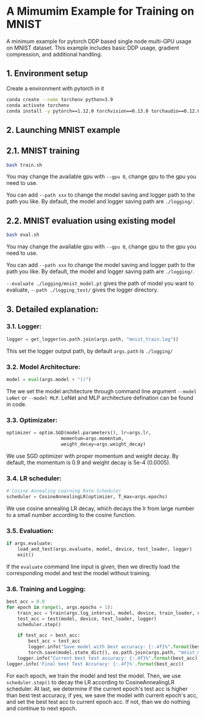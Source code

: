 # A Mimumim Example for Training on MNIST

A minimum example for pytorch DDP based single node multi-GPU usage on MNIST dataset. This example includes basic DDP usage, gradient compression, and additional handling. 

## 1. Environment setup
Create a environment with pytorch in it
```sh
conda create --name torchenv python=3.9
conda activate torchenv
conda install -y pytorch==1.12.0 torchvision==0.13.0 torchaudio==0.12.0 cudatoolkit=11.6 -c pytorch -c conda-forge
```

## 2. Launching MNIST example


## 2.1. MNIST training

```sh
bash train.sh
```
You may change the available gpu with ```--gpu 0```, change gpu to the gpu you need to use. 

You can add ```--path xxx``` to change the model saving and logger path to the path you like. By default, the model and logger saving path are ```./logging/```. 

## 2.2. MNIST evaluation using existing model

```sh
bash eval.sh
```
You may change the available gpu with ```--gpu 0```, change gpu to the gpu you need to use. 

You can add ```--path xxx``` to change the model saving and logger path to the path you like. By default, the model and logger saving path are ```./logging/```. 

```--evaluate ./logging/mnist_model.pt``` gives the path of model you want to evaluate, ```--path ./logging_test/``` gives the logger directory. 

## 3. Detailed explanation:
### 3.1. Logger:
```py
logger = get_logger(os.path.join(args.path, "mnist_train.log"))
```
This set the logger output path, by default ```args.path``` is ```./logging/```

### 3.2. Model Architecture:
```py
model = eval(args.model + "()")
```
The we set the model architecture through command line argument ```--model LeNet``` or ```--model MLP```. LeNet and MLP architecture defination can be found in code. 

### 3.3. Optimizater:
```py
optimizer = optim.SGD(model.parameters(), lr=args.lr, 
                    momentum=args.momentum,
                    weight_decay=args.weight_decay)
```
We use SGD optimizer with proper momentum and weight decay. By default, the momentum is 0.9 and weight decay is 5e-4 (0.0005). 

### 3.4. LR scheduler:

```py
# Cosine Annealing Learning Rate Scheduler
scheduler = CosineAnnealingLR(optimizer, T_max=args.epochs)
```
We use cosine annealing LR decay, which decays the lr from large number to a small number according to the cosine function. 

### 3.5. Evaluation:
```py
if args.evaluate:
    load_and_test(args.evaluate, model, device, test_loader, logger)
    exit()
```

If the ```evaluate``` command line input is given, then we directly load the corresponding model and test the model without training. 

### 3.6. Training and Logging:
```py
best_acc = 0.0
for epoch in range(1, args.epochs + 1):
    train_acc = train(args.log_interval, model, device, train_loader, optimizer, epoch, logger)
    test_acc = test(model, device, test_loader, logger)
    scheduler.step()

    if test_acc > best_acc:
        best_acc = test_acc
        logger.info("Save model with best accuracy: {:.4f}%".format(best_acc))
        torch.save(model.state_dict(), os.path.join(args.path, "mnist_model.pt"))
    logger.info("Current best test accuracy: {:.4f}%".format(best_acc))
logger.info('Final best Test Accuracy: {:.4f}%'.format(best_acc))
```
For each epoch, we train the model and test the model. Then, we use ```scheduler.step()``` to decay the LR according to CosineAnnealingLR scheduler. At last, we determine if the current epoch's test acc is higher than best test accuracy, if yes, we save the model with current epoch's acc, and set the best test acc to current epoch acc. If not, than we do nothing and continue to next epoch. 
